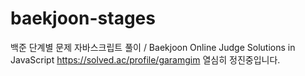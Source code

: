 # baekjoon-stages
백준 단계별 문제 자바스크립트 풀이 / Baekjoon Online Judge Solutions in JavaScript
https://solved.ac/profile/garamgim
열심히 정진중입니다.